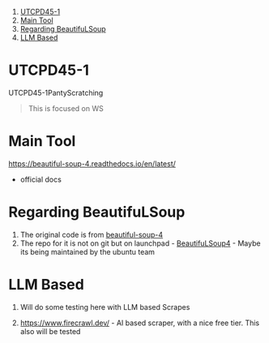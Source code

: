 
1. [UTCPD45-1](#utcpd45-1)
2. [Main Tool](#main-tool)
3. [Regarding BeautifuLSoup](#regarding-beautifulsoup)
4. [LLM Based](#llm-based)


# UTCPD45-1
UTCPD45-1PantyScratching

> This is focused on WS 

# Main Tool 

https://beautiful-soup-4.readthedocs.io/en/latest/
- official docs 

# Regarding BeautifuLSoup 

1. The original code is from [beautiful-soup-4](https://beautiful-soup-4.readthedocs.io/en/latest/)
2. The repo for it is not on git but on launchpad - [BeautifuLSoup4](https://code.launchpad.net/beautifulsoup/) - Maybe its being maintained by the ubuntu team 

# LLM Based 

1. Will do some testing here with LLM based Scrapes

1. https://www.firecrawl.dev/ - AI based scraper, with a nice free tier. This also will be tested

